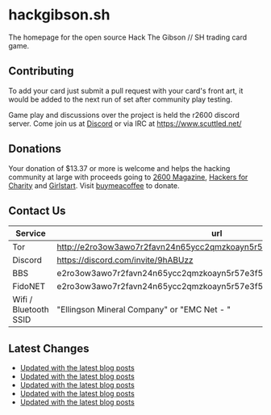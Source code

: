 # hackgibson.sh
The homepage for the open source Hack The Gibson // SH trading card game.


## Contributing

To add your card just submit a pull request with your card's front art, it would be added to the next run of set after community play testing.

Game play and discussions over the project is held the r2600 discord server. Come join us at [Discord](https://discord.com/invite/9hABUzz) or via IRC at https://www.scuttled.net/


## Donations

Your donation of $13.37 or more is welcome and helps the hacking community at large with proceeds going to [2600 Magazine](https://2600.com/), [Hackers for Charity](https://hackersforcharity.org) and [Girlstart](https://girlstart.org).  Visit [buymeacoffee](https://www.buymeacoffee.com/hackgibson.sh) to donate.


## Contact Us

Service | url
-|-
Tor | http://e2ro3ow3awo7r2favn24n65ycc2qmzkoayn5r57e3f56nvjwdcgg32ad.onion
Discord | https://discord.com/invite/9hABUzz
BBS | e2ro3ow3awo7r2favn24n65ycc2qmzkoayn5r57e3f56nvjwdcgg32ad.onion:23
FidoNET | e2ro3ow3awo7r2favn24n65ycc2qmzkoayn5r57e3f56nvjwdcgg32ad.onion:24554
Wifi / Bluetooth SSID | "Ellingson Mineral Company" or "EMC Net - <fidonet address>"

## Latest Changes
<!-- BLOG-POST-LIST:START -->
- [Updated with the latest blog posts](https://github.com/DFW2600/hackgibson.sh/commit/c7c5b0627c1cbb7d595706c5acb8af75cac38396)
- [Updated with the latest blog posts](https://github.com/DFW2600/hackgibson.sh/commit/1457fcf435e82c5382ee6a7fdc9d09cb64510cb9)
- [Updated with the latest blog posts](https://github.com/DFW2600/hackgibson.sh/commit/fcb69b7d6eaa6e9fa2e5a87417616a711665c0e1)
- [Updated with the latest blog posts](https://github.com/DFW2600/hackgibson.sh/commit/7098c1b25bd8fad573c542625f4accd89b330f56)
- [Updated with the latest blog posts](https://github.com/DFW2600/hackgibson.sh/commit/4a7b5ddfa1e2701baa0152546139b8b8b7cc8b2a)
<!-- BLOG-POST-LIST:END -->
